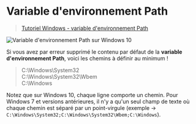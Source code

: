 # Variable d'environnement Path

> [Tutoriel Windows - variable d'environnement Path](https://www.youtube.com/watch?v=M2BWTJXDJXY)

![Variable d'environnement Path sur Windows 10](https://nsa40.casimages.com/img/2020/03/12/200312054148563377.png)

Si vous avez par erreur supprimé le contenu par défaut de la **variable d'environnement Path**, voici les chemins à définir au minimum !

> C:\Windows\System32<br>C:\Windows\System32\Wbem<br>C:\Windows

Notez que sur Windows 10, chaque ligne comporte un chemin. Pour Windows 7 et versions antérieures, il n'y a qu'un seul champ de texte où chaque chemin est séparé par un point-virgule (exemple -> `C:\Windows\System32;C:\Windows\System32\Wbem;C:\Windows`).
